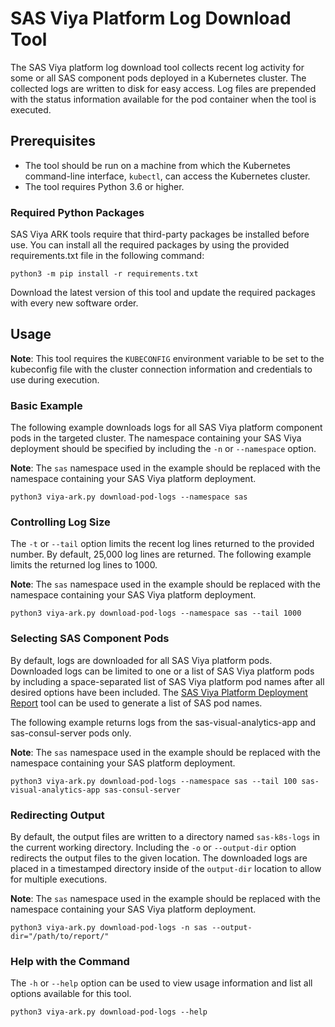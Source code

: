 # SAS Viya Platform Log Download Tool

The SAS Viya platform log download tool collects recent log activity for some or all SAS component pods deployed
in a Kubernetes cluster. The collected logs are written to disk for easy access. Log files are prepended with the status
information available for the pod container when the tool is executed.

## Prerequisites

- The tool should be run on a machine from which the Kubernetes command-line interface, `kubectl`, can access the Kubernetes cluster. 
- The tool requires Python 3.6 or higher.  

### Required Python Packages

SAS Viya ARK tools require that third-party packages be installed before use. You can install all the required packages by using the provided requirements.txt file in the following command:

```commandline
python3 -m pip install -r requirements.txt
```

Download the latest version of this tool and update the required packages with every new software order.

## Usage

**Note**: This tool requires the `KUBECONFIG` environment variable to be set to the kubeconfig file with the cluster
connection information and credentials to use during execution.

### Basic Example

The following example downloads logs for all SAS Viya platform component pods in the targeted cluster. The namespace containing your SAS
Viya deployment should be specified by including the `-n` or `--namespace` option.

**Note**: The `sas` namespace used in the example should be replaced with the namespace containing your SAS Viya platform deployment.

```commandline
python3 viya-ark.py download-pod-logs --namespace sas
```

### Controlling Log Size

The `-t` or `--tail` option limits the recent log lines returned to the provided number. By default, 25,000 log lines are returned.
The following example limits the returned log lines to 1000.

**Note**: The `sas` namespace used in the example should be replaced with the namespace containing your SAS Viya platform deployment.

```commandline
python3 viya-ark.py download-pod-logs --namespace sas --tail 1000
```

### Selecting SAS Component Pods

By default, logs are downloaded for all SAS Viya platform pods. Downloaded logs can be limited to one or a list of SAS Viya platform pods 
by including a space-separated list of SAS Viya platform pod names after all desired options have been included. The
[SAS Viya Platform Deployment Report](../deployment_report) tool can be used to generate a list of SAS pod names.

The following example returns logs from the sas-visual-analytics-app and sas-consul-server pods only.

**Note**: The `sas` namespace used in the example should be replaced with the namespace containing your SAS platform deployment.

```commandline
python3 viya-ark.py download-pod-logs --namespace sas --tail 100 sas-visual-analytics-app sas-consul-server
```

### Redirecting Output

By default, the output files are written to a directory named `sas-k8s-logs` in the current working directory. Including
the `-o` or `--output-dir` option redirects the output files to the given location. The downloaded logs are placed in a
timestamped directory inside of the `output-dir` location to allow for multiple executions.

**Note**: The `sas` namespace used in the example should be replaced with the namespace containing your SAS Viya platform deployment.

```commandline
python3 viya-ark.py download-pod-logs -n sas --output-dir="/path/to/report/"
```

### Help with the Command

The `-h` or `--help` option can be used to view usage information and list all options available for this tool.

```commandline
python3 viya-ark.py download-pod-logs --help
```
